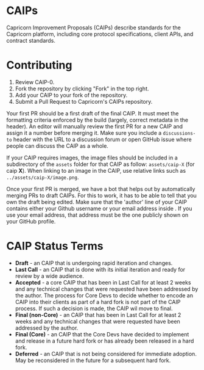 # CAIPs
Capricorn Improvement Proposals (CAIPs) describe standards for the Capricorn platform, including core protocol specifications, client APIs, and contract standards.

# Contributing

1. Review CAIP-0.
2. Fork the repository by clicking "Fork" in the top right.
3. Add your CAIP to your fork of the repository.
4. Submit a Pull Request to Capricorn's CAIPs repository.

Your first PR should be a first draft of the final CAIP. It must meet the formatting criteria enforced by the build (largely, correct metadata in the header). An editor will manually review the first PR for a new CAIP and assign it a number before merging it. Make sure you include a `discussions-to` header with the URL to a discussion forum or open GitHub issue where people can discuss the CAIP as a whole.

If your CAIP requires images, the image files should be included in a subdirectory of the `assets` folder for that CAIP as follow: `assets/caip-X` (for caip **X**). When linking to an image in the CAIP, use relative links such as `../assets/caip-X/image.png`.

Once your first PR is merged, we have a bot that helps out by automatically merging PRs to draft CAIPs. For this to work, it has to be able to tell that you own the draft being edited. Make sure that the 'author' line of your CAIP contains either your Github username or your email address inside <triangular brackets>. If you use your email address, that address must be the one publicly shown on your GitHub profile.

# CAIP Status Terms
* **Draft** - an CAIP that is undergoing rapid iteration and changes.
* **Last Call** - an CAIP that is done with its initial iteration and ready for review by a wide audience.
* **Accepted** - a core CAIP that has been in Last Call for at least 2 weeks and any technical changes that were requested have been addressed by the author. The process for Core Devs to decide whether to encode an CAIP into their clients as part of a hard fork is not part of the CAIP process. If such a decision is made, the CAIP wil move to final.
* **Final (non-Core)** - an CAIP that has been in Last Call for at least 2 weeks and any technical changes that were requested have been addressed by the author.
* **Final (Core)** - an CAIP that the Core Devs have decided to implement and release in a future hard fork or has already been released in a hard fork.
* **Deferred** - an CAIP that is not being considered for immediate adoption. May be reconsidered in the future for a subsequent hard fork.

